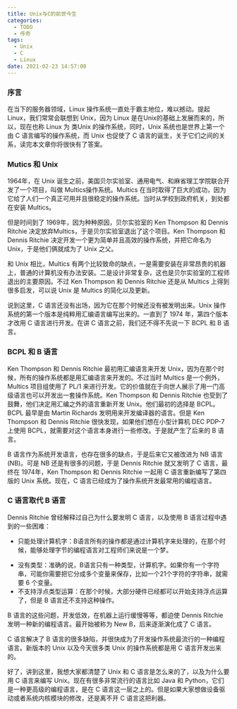 ```yaml
---
title: Unix与C的前世今生
categories:
  - TODO
  - 传奇
tags:
  - Unix
  - C
  - Linux
date: 2021-02-23 14:57:08
---
```


### 序言

在当下的服务器领域，Linux 操作系统一直处于霸主地位，难以撼动。提起 Linux，我们常常会联想到 Unix，因为 Linux 是在Unix的基础上发展而来的，所以，现在也称 Linux 为 类Unix 的操作系统，同时，Unix 系统也是世界上第一个由 C 语言编写的操作系统，而 Unix 也促使了 C 语言的诞生，关于它们之间的关系，读完本文章你将很快有了答案。

### Mutics 和 Unix

1964年，在 Unix 诞生之前，美国贝尔实验室、通用电气、和麻省理工学院联合开发了一个项目，叫做 Multics操作系统。Multics 在当时取得了巨大的成功，因为它给了人们一个真正可用并且很稳定的操作系统。当时从学校到政府机关，到处都在安装 Multics。

但是时间到了 1969年，因为种种原因，贝尔实验室的 Ken Thompson 和 Dennis Ritchie 决定放弃Multics，于是贝尔实验室退出了这个项目。Ken Thompson 和 Dennis Ritchie 决定开发一个更为简单并且高效的操作系统，并把它命名为 Unix，于是他们俩就成为了 Unix 之父。

和 Unix 相比，Multics 有两个比较致命的缺点，一是需要安装在非常昂贵的机器上，普通的计算机没有办法安装。二是设计非常复杂，这也是贝尔实验室的工程师退出的主要原因。不过 Ken Thompson 和 Dennis Ritchie 还是从 Multics 上得到很多启发，可以说 Unix 是 Multics 的简化以及更新。

说到这里，C 语言还没有出场，因为它在那个时候还没有被发明出来。Unix 操作系统的第一个版本是纯粹用汇编语言编写出来的。一直到了 1974 年，第四个版本才改用 C 语言进行开发。在讲 C 语言之前，我们还不得不先说一下 BCPL 和 B 语言。

### BCPL 和 B 语言

Ken Thompson 和 Dennis Ritchie 最初用汇编语言来开发 Unix，因为在那个时候，所有的操作系统都是用汇编语言来开发的。不过当时 Multics 是一个例外，Multics 项目组使用了 PL/1 来进行开发。它的价值就在于向世人展示了用一门高级语言也可以开发出一套操作系统。Ken Thompson 和 Dennis Ritchie 也受到了鼓舞，他们决定用汇编之外的语言重新开发 Unix。他们最初的选择是 BCPL。BCPL 最早是由 Martin Richards 发明用来开发编译器的语言。但是 Ken Thompson 和 Dennis Ritchie 很快发现，如果他们想在小型计算机 DEC PDP-7 上使用 BCPL，就需要对这个语言本身进行一些修改。于是就产生了后来的 B 语言。

B 语言作为系统开发语言，也存在很多的缺点，于是后来它又被改进为 NB 语言(NB)。可是 NB 还是有很多的问题，于是 Dennis Ritchie 就又发明了 C 语言，最终在 1974年，Ken Thompson 和 Dennis Ritchie 一起用 C 语言重新编写了第四版的 Unix 系统。现在，C 语言已经成为了操作系统开发最常用的编程语言。

### C 语言取代 B 语言

Dennis Ritchie 曾经解释过自己为什么要发明 C 语言，以及使用 B 语言过程中遇到的一些困难：

* 只能处理计算机字：B语言所有的操作都是通过计算机字来处理的，在那个时候，能够处理字节的编程语言对工程师们来说是一个梦。

- 没有类型：准确的说，B语言只有一种类型，计算机字。如果你有一个字符串，可能你需要把它分成多个变量来保存，比如一个21个字符的字符串，就需要 6 个变量。
- 不支持浮点类型运算：在那个时候，大部分硬件已经都可以开始支持浮点运算了，但是 B 语言还不支持这种操作。 

B 语言的这些问题，开发低效，在机器上运行缓慢等等，都迫使 Dennis Ritchie 发明一种新的编程语言。最开始被称为 New B，后来逐渐演化成了 C 语言。

C 语言解决了 B 语言的很多缺陷，并很快成为了开发操作系统最流行的一种编程语言。新版本的 Unix 以及今天很多类 Unix 的操作系统都是用 C 语言开发出来的。



好了，讲到这里，我想大家都清楚了 Unix 和 C 语言是怎么来的了，以及为什么要用 C 语言来编写 Unix。现在有很多非常流行的语言比如 Java 和 Python，它们是一种更高级的编程语言，是在 C 语言这一层之上的。但是如果大家想做设备驱动或者系统内核模块的修改，还是离不开 C 语言这把利器。
